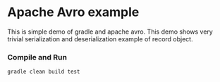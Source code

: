 # Apache Avro example
This is simple demo of gradle and apache avro.
This demo shows very trivial serialization and deserialization example of record object.

### Compile and Run
```
gradle clean build test
```

